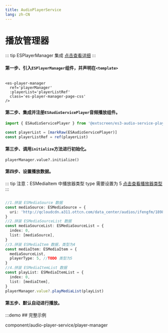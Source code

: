 ```yaml
---
title: AudioPlayerService
lang: zh-CN
---
```


# 播放管理器

::: tip ESPlayerManager 集成
[点击查看详细](/zh-CN/component/player-manager/installation)
:::

#### 第一步、引入`ESPlayerManager`组件，并声明在`<template>`

```vue

<es-player-manager
  ref='playerManager'
  :playerList='playerListRef'
  class='es-player-manager-page-css'
/>
```

#### 第二步、集成并注册`ESAudioServicePlayer`音频播放组件。

```ts
import { ESAudioServicePlayer } from '@extscreen/es3-audio-service-player'

const playerList = [markRaw(ESAudioServicePlayer)]
const playerListRef = ref(playerList)
```

#### 第三步、调用`initialize`方法进行初始化。

`playerManager.value?.initialize()`

#### 第四步、设置播放数据。

::: tip 注意：ESMediaItem 中播放器类型 type 需要设置为 5
[点击查看播放器类型](/zh-CN/component/player-manager/player-type)
:::

```ts

//1.拼装 ESMediaSource 数据
const mediaSource: ESMediaSource = {
  uri: 'http://qcloudcdn.a311.ottcn.com/data_center/audios/ifengfm/1898049/9644712/2ff957624598b7b105d5c86b809c854c.mp3',
}
//2.拼装 ESMediaSourceList 数据
const mediaSourceList: ESMediaSourceList = {
  index: 0,
  list: [mediaSource],
}
//3.拼装 ESMediaItem 数据，类型为4
const mediaItem: ESMediaItem = {
  mediaSourceList,
  playerType: 5, //TODO 类型为5
}
//4.拼装 ESMediaItemList 数据
const playList: ESMediaItemList = {
  index: 0,
  list: [mediaItem],
}
playerManager.value?.playMediaList(playList)
```

#### 第五步、默认自动进行播放。

:::demo ## 完整示例

component/audio-player-service/player-manager

